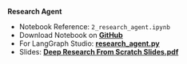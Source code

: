 **Research Agent**

*   Notebook Reference: `2_research_agent.ipynb`
*   Download Notebook on [**GitHub**](https://github.com/langchain-ai/deep_research_from_scratch/blob/main/notebooks/2_research_agent.ipynb)
*   For LangGraph Studio: [**research_agent.py**](https://github.com/langchain-ai/deep_research_from_scratch/blob/main/src/deep_research_from_scratch/research_agent.py)
*   Slides: **[**Deep Research From Scratch Slides.pdf**](https://files.cdn.thinkific.com/file_uploads/967498/attachments/1e4/794/f99/Deep_Research_From_Scratch_Slides.pdf)**